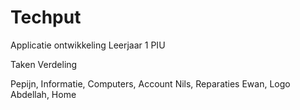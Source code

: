 # Techput

Applicatie ontwikkeling Leerjaar 1 PIU

Taken Verdeling

Pepijn,
Informatie, Computers, Account
Nils,
Reparaties
Ewan,
Logo
Abdellah,
Home
